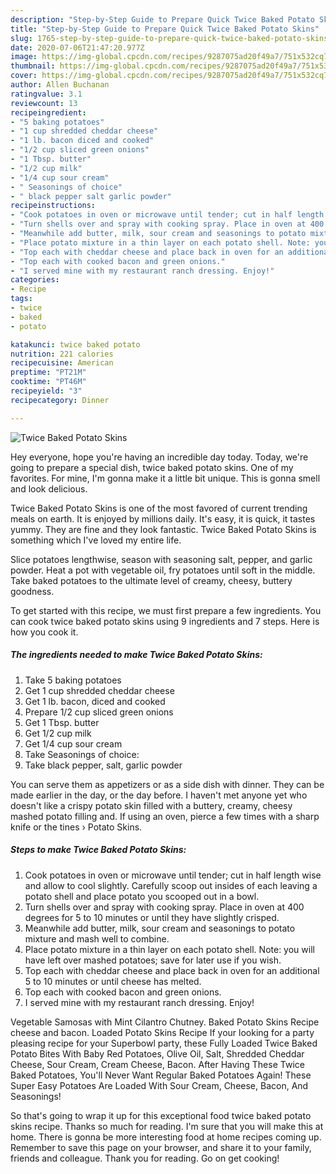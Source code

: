 ```yaml
---
description: "Step-by-Step Guide to Prepare Quick Twice Baked Potato Skins"
title: "Step-by-Step Guide to Prepare Quick Twice Baked Potato Skins"
slug: 1765-step-by-step-guide-to-prepare-quick-twice-baked-potato-skins
date: 2020-07-06T21:47:20.977Z
image: https://img-global.cpcdn.com/recipes/9287075ad20f49a7/751x532cq70/twice-baked-potato-skins-recipe-main-photo.jpg
thumbnail: https://img-global.cpcdn.com/recipes/9287075ad20f49a7/751x532cq70/twice-baked-potato-skins-recipe-main-photo.jpg
cover: https://img-global.cpcdn.com/recipes/9287075ad20f49a7/751x532cq70/twice-baked-potato-skins-recipe-main-photo.jpg
author: Allen Buchanan
ratingvalue: 3.1
reviewcount: 13
recipeingredient:
- "5 baking potatoes"
- "1 cup shredded cheddar cheese"
- "1 lb. bacon diced and cooked"
- "1/2 cup sliced green onions"
- "1 Tbsp. butter"
- "1/2 cup milk"
- "1/4 cup sour cream"
- " Seasonings of choice"
- " black pepper salt garlic powder"
recipeinstructions:
- "Cook potatoes in oven or microwave until tender; cut in half length wise and allow to cool slightly. Carefully scoop out insides of each leaving a potato shell and place potato you scooped out in a bowl."
- "Turn shells over and spray with cooking spray. Place in oven at 400 degrees for 5 to 10 minutes or until they have slightly crisped."
- "Meanwhile add butter, milk, sour cream and seasonings to potato mixture and mash well to combine."
- "Place potato mixture in a thin layer on each potato shell. Note: you will have left over mashed potatoes; save for later use if you wish."
- "Top each with cheddar cheese and place back in oven for an additional 5 to 10 minutes or until cheese has melted."
- "Top each with cooked bacon and green onions."
- "I served mine with my restaurant ranch dressing. Enjoy!"
categories:
- Recipe
tags:
- twice
- baked
- potato

katakunci: twice baked potato 
nutrition: 221 calories
recipecuisine: American
preptime: "PT21M"
cooktime: "PT46M"
recipeyield: "3"
recipecategory: Dinner

---
```



![Twice Baked Potato Skins](https://img-global.cpcdn.com/recipes/9287075ad20f49a7/751x532cq70/twice-baked-potato-skins-recipe-main-photo.jpg)

Hey everyone, hope you're having an incredible day today. Today, we're going to prepare a special dish, twice baked potato skins. One of my favorites. For mine, I'm gonna make it a little bit unique. This is gonna smell and look delicious.

Twice Baked Potato Skins is one of the most favored of current trending meals on earth. It is enjoyed by millions daily. It's easy, it is quick, it tastes yummy. They are fine and they look fantastic. Twice Baked Potato Skins is something which I've loved my entire life.

Slice potatoes lengthwise, season with seasoning salt, pepper, and garlic powder. Heat a pot with vegetable oil, fry potatoes until soft in the middle. Take baked potatoes to the ultimate level of creamy, cheesy, buttery goodness.


To get started with this recipe, we must first prepare a few ingredients. You can cook twice baked potato skins using 9 ingredients and 7 steps. Here is how you cook it.

<!--inarticleads1-->

##### The ingredients needed to make Twice Baked Potato Skins:

1. Take 5 baking potatoes
1. Get 1 cup shredded cheddar cheese
1. Get 1 lb. bacon, diced and cooked
1. Prepare 1/2 cup sliced green onions
1. Get 1 Tbsp. butter
1. Get 1/2 cup milk
1. Get 1/4 cup sour cream
1. Take  Seasonings of choice:
1. Take  black pepper, salt, garlic powder


You can serve them as appetizers or as a side dish with dinner. They can be made earlier in the day, or the day before. I haven&#39;t met anyone yet who doesn&#39;t like a crispy potato skin filled with a buttery, creamy, cheesy mashed potato filling and. If using an oven, pierce a few times with a sharp knife or the tines › Potato Skins. 

<!--inarticleads2-->

##### Steps to make Twice Baked Potato Skins:

1. Cook potatoes in oven or microwave until tender; cut in half length wise and allow to cool slightly. Carefully scoop out insides of each leaving a potato shell and place potato you scooped out in a bowl.
1. Turn shells over and spray with cooking spray. Place in oven at 400 degrees for 5 to 10 minutes or until they have slightly crisped.
1. Meanwhile add butter, milk, sour cream and seasonings to potato mixture and mash well to combine.
1. Place potato mixture in a thin layer on each potato shell. Note: you will have left over mashed potatoes; save for later use if you wish.
1. Top each with cheddar cheese and place back in oven for an additional 5 to 10 minutes or until cheese has melted.
1. Top each with cooked bacon and green onions.
1. I served mine with my restaurant ranch dressing. Enjoy!


Vegetable Samosas with Mint Cilantro Chutney. Baked Potato Skins Recipe cheese and bacon. Loaded Potato Skins Recipe If your looking for a party pleasing recipe for your Superbowl party, these Fully Loaded Twice Baked Potato Bites With Baby Red Potatoes, Olive Oil, Salt, Shredded Cheddar Cheese, Sour Cream, Cream Cheese, Bacon. After Having These Twice Baked Potatoes, You&#39;ll Never Want Regular Baked Potatoes Again! These Super Easy Potatoes Are Loaded With Sour Cream, Cheese, Bacon, And Seasonings! 

So that's going to wrap it up for this exceptional food twice baked potato skins recipe. Thanks so much for reading. I'm sure that you will make this at home. There is gonna be more interesting food at home recipes coming up. Remember to save this page on your browser, and share it to your family, friends and colleague. Thank you for reading. Go on get cooking!
